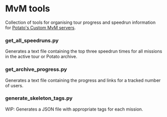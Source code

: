 # MvM tools
Collection of tools for organising tour progress and speedrun information for [Potato's Custom MvM servers](https://potato.tf/).
### get_all_speedruns.py
Generates a text file containing the top three speedrun times for all missions in the active tour or Potato archive.
### get_archive_progress.py
Generates a text file containing the progress and links for a tracked number of users.
### generate_skeleton_tags.py
WIP: Generates a JSON file with appropriate tags for each mission.
